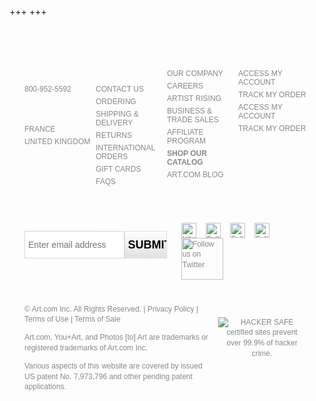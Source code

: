 +++
+++
<style type="text/css">

.footer-gray {
  width: 100%;
  color: #888;
}

.footer-custom {
  font: normal normal 12px/1.4 sans-serif;
  max-width: 1008px;
  box-sizing: border-box;
  margin: 0 auto;
  padding: 24px;
}

.footer-custom:after {
  display: table;
  clear: both;
  content: "";
}

.footer-lists:after {
  display: table;
  clear: both;
  content: "";
}

.ftr-hdr {
  color: white;
  font: 22px/1.4  sans-serif;
  margin: 1em 0 0;
}

@media only screen and (min-width: 768px) {
  .ftr-hdr {
    font-size: 18px;
  }
}

.footer-list-wrap {
  width: 50%;
  float: left;
  box-sizing: border-box;
}

@media only screen and (min-width: 568px) {
  .footer-list-wrap {
    width: 33.3333%;
  }
}

@media only screen and (min-width: 768px) {
  .footer-list-wrap {
    width: 25%;
  }
}

.ftr-links-sub {
  padding: 0;
  margin: 0;
}

.ftr-links-sub:after {
  display: table;
  clear: both;
  content: "";
}

.ftr-links-sub li {
  display: block;
  list-style-type: none;
  margin: 0;
  padding: 3px 0;
  color: #888;
  font: normal normal 12px sans-serif;
  text-transform: uppercase;
  /*width: 150px;*/
}

.footer-custom a,
.footer-custom a:link,
.footer-custom a:visited,
.ftr-links-sub li .link {
  text-decoration: none;
  color: #888;
  padding: 5px 0;
  display: block;
}

.footer-custom .footer-legal a {
  display: inline;
}

.footer-custom a:hover,
.footer-custom a:active,
.ftr-links-sub li .link:hover {
  text-decoration: underline;
  color: #888;
  cursor: pointer;
}

@media only screen and (min-width: 768px) {
  .footer-custom a, .footer-custom a:link, .footer-custom a:visited, .ftr-links-sub li .link {
    padding: 0;
  }
}
/* BEGIN EMAIL CAPTURE STYLES*/

.footer-email {
  text-align: center;
}

#ftrEmailForm {
  height: 44px;
}

#ftrEmailForm .error {
  display: none;
  color: red;
  text-align: left;
}

#ftrEmailForm #ftrEmailInput {
  background: none repeat scroll 0 0 #FFF;
  border: 1px solid #D6D6D6;
  box-sizing: border-box;
  color: #888;
  float: left;
  font: normal normal 14px/1.4 sans-serif;
  padding: 5px;
  width: 70%;
  height: 100%;
}

#ftrEmailForm #ftrEmailInput:hover {
  border: 1px solid #888;
}

#ftrEmailForm #ftrEmailInput:focus {
  border: 1px solid #ef9223;
  outline: #ef9223 auto 5px;
}

#ftrEmailForm .button {
  width: 30%;
  height: 100%;
  padding: 5px;
  float: left;
  border: 1px solid #DFDFDF;
  box-sizing: border-box;
  color: #000;
  font: normal bold 18px/1 sans-serif;
  text-align: center;
  text-transform: uppercase;
  background: #FFF;
  background: url(data:image/svg+xml;base64,PD94bWwgdmVyc2lvbj0iMS4wIiA/Pgo8c3ZnIHhtbG5zPSJod…EiIGhlaWdodD0iMSIgZmlsbD0idXJsKCNncmFkLXVjZ2ctZ2VuZXJhdGVkKSIgLz4KPC9zdmc+);
  background: -webkit-gradient(linear, left top, left bottom, color-stop(0%, white), color-stop(100%, #e1e1e1));
  background: -webkit-linear-gradient(top, white 0, #e1e1e1 100%);
  background: -moz-linear-gradient(top, white 0, #e1e1e1 100%);
  background: -ms-linear-gradient(top, white 0, #e1e1e1 100%);
  background: -o-linear-gradient(top, white 0, #e1e1e1 100%);
  background: linear-gradient(to bottom, white 0, #e1e1e1 100%);
  cursor: pointer;
  vertical-align: middle;
  outline: none;
}

#ftrEmailForm .button:hover,
#ftrEmailForm .button:active {
  background: black;
  color: #FFF;
  outline: none;
}
/* BEGIN SOCIAL STYLES*/

.footer-social {
  text-align: center;
}

.footer-social ul {
  padding: 0;
  display: inline-block;
  list-style-type: none;
}

.footer-social ul:after {
  display: table;
  clear: both;
  content: "";
}

.footer-social li {
  float: left;
  margin: 0 15px 0 0;
  padding: 0;
}

@media only screen and (min-width: 768px) {
  .footer-lists {
    width: 100%;
  }
  .footer-email {
    width: 50%;
    float: left;
    text-align: left;
  }
  .footer-social {
    width: 45%;
    margin-left: 5%;
    float: left;
    text-align: left;
  }
}

@media only screen and (min-width: 1008px) {
  .footer-lists {
    width: 66.6666%;
    float: left;
  }
  .footer-email {
    width: 33.3333%;
  }
  .footer-social {
    width: 33.3333%;
    float: right;
    margin-left: 0;
  }
}

.footer-legal {
  padding: 15px 0 0;
  clear: left;
}

.footer-payment {
  text-align: center;
}

@media only screen and (min-width: 768px) {
  .footer-legal {
    width: 66.6666%;
    float: left;
  }
  .footer-payment {
    width: 33.3333%;
    float: left;
  }
}

@media only screen and (min-width: 1008px) {
  .footer-payment {
    text-align: left;
  }
}

.footer-payment ul {
  padding: 0;
  display: inline-block;
  list-style-type: none;
}

.footer-payment ul li {
  display: inline-block;
  margin: 0 6px;
}

@media only screen and (min-width: 1008px) {
  .footer-payment ul li.ftr-stella {
    margin-left: 0;
  }
}

.ftr-bbb span,
.ftr-stella span {
  background-repeat: no-repeat;
  background-color: transparent;
  cursor: pointer;
  display: inline-block;
  height: 36px;
  margin: 0;
  padding: 0;
}

.ftr-bbb span {
  background-position: -339px -8px;
  width: 96px;
}

.ftr-stella span {
  background-position: -339px -107px;
  width: 57px;
}
</style>
  <div class="footer-gray">
    <div class="footer-custom">
      <div class="footer-lists">
        <div class="footer-list-wrap">
          <h6 class="ftr-hdr">Order Toll Free</h6>
          <ul class="ftr-links-sub">
            <li>800-952-5592</li>
          </ul>
          <h6 class="ftr-hdr">International</h6>
          <ul class="ftr-links-sub">
            <li><a href="http://www.art.fr" rel="nofollow">France</a></li>
            <li><a href="https://www.art.co.uk" rel="nofollow">United Kingdom</a></li>
          </ul>
        </div>
        <!--/.footer-list-wrap-->
        <div class="footer-list-wrap">
          <h6 class="ftr-hdr">Customer Service</h6>
          <ul class="ftr-links-sub">
            <li><a href="/help/talktous.html" rel="nofollow">Contact Us</a></li>
            <li><a href="/help/placingorders.html" rel="nofollow">Ordering</a></li>
            <li><a href="/help/shipping.html" rel="nofollow">Shipping &amp; Delivery</a></li>
            <li><a href="/help/shippingreturns.html" rel="nofollow">Returns</a></li>
            <li><a href="/help/international-shipping.html" rel="nofollow">International Orders</a></li>
            <li><a href="/~/egift-cards/" rel="nofollow">Gift Cards</a></li>
            <li><a href="/help/faq.html" rel="nofollow">FAQs</a></li>
          </ul>
        </div>
        <div class="footer-list-wrap">
          <h6 class="ftr-hdr">About Art.com</h6>
          <ul class="ftr-links-sub">
            <li><a href="/asp/aboutus/default-asp/_/posters.htm" rel="nofollow">Our Company</a></li>
            <li><a href="http://corporate.art.com/careers" rel="nofollow">Careers</a></li>
            <li><a href="/asp/landing/artistrising" rel="nofollow">Artist Rising</a></li>
            <li><a href="/~/art-for-business" rel="nofollow">Business &amp; Trade Sales</a></li>
            <li><a href="http://affiliates.art.com/index.aspx" rel="nofollow">Affiliate Program</a></li>
            <li><a href="/catalog" rel="nofollow"><strong>Shop Our Catalog</strong></a></li>
            <li><a href="http://blog.art.com" rel="nofollow">ART.COM BLOG</a></li>
          </ul>
        </div>
        <!--/.footer-list-wrap-->
        <div class="footer-list-wrap">
          <h6 class="ftr-hdr">My Account</h6>
          <ul class="ftr-links-sub">
            <art:content rule="!loggedin">
              <li class="ftr-Login"><span class="link login-trigger">Access My Account</span></li>
              <li><span class="link" onclick="link('/asp/secure/your_account/track_orders-asp/_/posters.htm')">Track My Order</span></li>
            </art:content>
            <art:content rule="loggedin">
              <li class="ftr-Login"><span class="link ftr-access-my-account">Access My Account</span></li>
              <li><span class="link" onclick="window.location.href = getProfileKey() + '?pagetype=oh';">Track My Order</span></li>
            </art:content>
          </ul>
        </div>
        <!--/.footer-list-wrap-->
      </div>
      <!--/.footer-lists-->
      <div class="footer-email">
        <h6 class="ftr-hdr">Sign up for exclusive offers and inspiration</h6>
        <div id="ftr-email" class="ftr-email-form">
          <form id="ftrEmailForm" method="post" action="http://em.art.com/pub/rf">
            <div class="error">Please enter a valid email address</div>
            <input type="text" name="email_address_" id="ftrEmailInput" class="input" placeholder="Enter email address" />
            <!--
                -->
            <input type="submit" class="button" value="SUBMIT" />
            <input type="hidden" name="country_iso2" value="">
            <input type="hidden" name="language_iso2" value="en">
            <input type="hidden" name="site_domain" value="art.com">
            <input type="hidden" name="email_acq_source" value="01-000001">
            <input type="hidden" name="email_acq_date" value="" id="ftr-email-date">
            <input type="hidden" name="brand_id" value="ART">
            <input type="hidden" name="_ri_" value="X0Gzc2X%3DWQpglLjHJlYQGnp51yrMf2qXdC9tjU8pzgMtwfYzaVwjpnpgHlpgneHmgJoXX0Gzc2X%3DWQpglLjHJlYQGnyLSq2fzdkuzdzglHMsUhgeNzaSgkk">
          </form>
        </div>
        <!--/.ftr-email-form-->
        <div class="ftr-email-privacy-policy"></div>
      </div>
      <!--/.footer-email-->
      <div class="footer-social">
        <h6 class="ftr-hdr">Follow Us</h6>
        <ul>
          <li>
            <a href="https://www.facebook.com/art.com" title="Facebook" onclick="_gaq.push(['_trackSocial', 'Facebook', 'Follow', 'Footer', 'undefined', 'True']);">
              <img width="24" height="24" alt="Like us on Facebook" src="http://cache1.artprintimages.com/images/jump_pages/rebrand/footer/fb.png">
            </a>
          </li>
          <li>
            <a href="https://plus.google.com/108089796661280870153" title="Google+" onclick="_gaq.push(['_trackSocial', 'GooglePlus', 'Follow', 'Footer', 'undefined', 'True']);">
              <img width="24" height="24" alt="Follow us on Google+" src="http://cache1.artprintimages.com/images/jump_pages/rebrand/footer/gplus.png">
            </a>
          </li>
          <li>
            <a href="https://pinterest.com/artdotcom/" target="_blank">
              <img width="24" height="24" alt="Follow us on Pinterest" src="http://cache1.artprintimages.com/images/jump_pages/rebrand/footer/pin-badge.png">
            </a>
          </li>
          <li>
            <a target="_blank" href="http://instagram.com/artdotcom/">
              <img width="24" height="24" alt="Follow us on Instagram" src="http://cache1.artprintimages.com/images/jump_pages/rebrand/footer/instagram-badge.png">
            </a>
          </li>
          <li>
            <a href="https://www.twitter.com/artdotcom" title="Twitter" onclick="_gaq.push(['_trackSocial', 'Twitter', 'Follow', 'Footer', 'undefined', 'True']);">
              <img width="67" alt="Follow us on Twitter" src="http://cache1.artprintimages.com/images/jump_pages/rebrand/footer/twitter.png">
            </a>
          </li>
        </ul>
      </div>
      <!--/.footer-social-->
      <div class="footer-legal">
        <p>&copy; Art.com Inc. All Rights Reserved. | <a href="/help/privacy-policy.html" rel="nofollow">Privacy Policy</a> | <a href="/help/terms-of-use.html" rel="nofollow">Terms of Use</a> | <a href="/help/terms-of-sale.html" rel="nofollow">Terms of Sale</a></p>
        <p>Art.com, You+Art, and Photos [to] Art are trademarks or registered trademarks of Art.com Inc.</p>
        <p>Various aspects of this website are covered by issued US patent No. 7,973,796 and other pending patent applications.</p>
      </div>
      <!--/.footer-legal-->
      <div class="footer-payment">
        <ul>
          <li class="ftr-stella">
            <span title="Stella Service" onclick="openLink('http://www.stellaservice.com/profile/Art.com/')"></span>
          </li>
          <li>
            <span onclick="clickTrack(); return false;" onmouseover="this.style.cursor='pointer'"><img border="0" alt="HACKER SAFE certified sites prevent over 99.9% of hacker crime." src="https://images.scanalert.com/meter/www.art.com/31.gif"></span>
          </li>
          <li class="ftr-bbb">
            <span title="BBB" onclick="openLink('http://www.bbb.org/raleigh-durham/business-reviews/art-suppliers/artcom-inc-in-raleigh-nc-5001914')"></span>
          </li>
        </ul>
      </div>
      <!--/.footer-payment-->
    </div>
    <!--/.footer-custom-->
  </div>
  <!--/.footer-gray-->